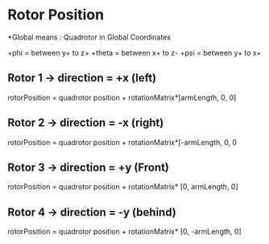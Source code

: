 # Rotor Position

\*Global means : Quadrotor in Global Coordinates

+phi = between y+ to z+
+theta = between x+ to z-
+psi = between y+ to x+

## Rotor 1 -> direction = +x (left)
rotorPosition = quadrotor position + rotationMatrix*[armLength, 0, 0]

## Rotor 2 -> direction = -x (right)
rotorPosition = quadrotor position + rotationMatrix*[-armLength, 0, 0

## Rotor 3 -> direction = +y (Front)
rotorPosition = quadrotor position + rotationMatrix*
[0, armLength, 0]

## Rotor 4 -> direction = -y (behind)
rotorPosition = quadrotor position + rotationMatrix*
[0, -armLength, 0]

